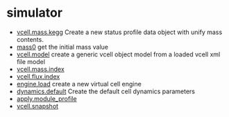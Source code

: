 ﻿# simulator



+ [vcell.mass.kegg](simulator/vcell.mass.kegg.1) Create a new status profile data object with unify mass contents.
+ [mass0](simulator/mass0.1) get the initial mass value
+ [vcell.model](simulator/vcell.model.1) create a generic vcell object model from a loaded vcell xml file model
+ [vcell.mass.index](simulator/vcell.mass.index.1) 
+ [vcell.flux.index](simulator/vcell.flux.index.1) 
+ [engine.load](simulator/engine.load.1) create a new virtual cell engine
+ [dynamics.default](simulator/dynamics.default.1) Create the default cell dynamics parameters
+ [apply.module_profile](simulator/apply.module_profile.1) 
+ [vcell.snapshot](simulator/vcell.snapshot.1) 
